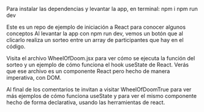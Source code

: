 Para instalar las dependencias y levantar la app, en terminal:
npm i
npm run dev

Este es un repo de ejemplo de iniciación a React para conocer algunos conceptos
Al levantar la app con npm run dev, vemos un botón que al clicarlo realiza un sorteo entre un array de participantes que hay en el código.

Visita el archivo WheelOfDoom.jsx para ver cómo se ejecuta la función del sorteo y un ejemplo de cómo funciona el hook useState de React. Verás que ese archivo es un componente React pero hecho de manera imperativa, con DOM.

Al final de los comentarios te invitan a visitar WheelOfDoomTrue para ver más ejemplos de cómo funciona useState y para ver el mismo componente hecho de forma declarativa, usando las herramientas de react.

